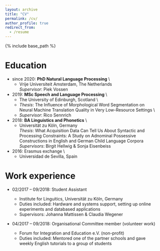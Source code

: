 ```yaml
---
layout: archive
title: "CV"
permalink: /cv/
author_profile: true
redirect_from:
  - /resume
---
```


{% include base_path %}

Education
======
* since 2020: **PhD Natural Language Processing** \
  * Vrije Universiteit Amsterdam, The Netherlands \
  _Supervisor_: Piek Vossen
* 2019: **MSc Speech and Language Processing** \
  * The University of Edinburgh, Scotland \
  * _Thesis_: The Influence of Morphological Word Segmentation on Neural Machine Translation Quality in Very Low-Resource Settings \
  * _Supervisor_: Rico Sennrich
* 2018: **BA Linguistics and Phonetics** \
  * Universität zu Köln, Germany \
  _Thesis_: What Acquisition Data Can Tell Us About Syntactic and Processing Constraints: A Study on Adnominal Possessive Constructions in English and German Child Language Corpora\
  _Supervisors_: Birgit Hellwig & Sonja Eisenbeiss
* 2016: Erasmus exchange \
  * Universidad de Sevilla, Spain


Work experience
======
* 02/2017 – 09/2018: Student Assistant
  * Institute for Linguitics, Universität zu Köln, Germany
  * Duties included: Hardware and systems support, setting up online experiments and databased applications
  * Supervisors: Johanna Mattissen & Claudia Wegener

* 04/2017 – 09/2018: Organisational Committee member (volunteer work)
  * Forum for Integration and Education e.V. (non-profit)
  * Duties included: Mentored one of the partner schools and gave weekly English tutorials to a group of students
  
